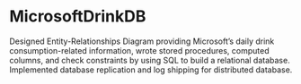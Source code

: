 # MicrosoftDrinkDB

Designed Entity-Relationships Diagram providing Microsoft’s daily drink consumption-related information, wrote stored procedures, computed columns, and check constraints by using SQL to build a relational database. Implemented database replication and log shipping for distributed database. 
